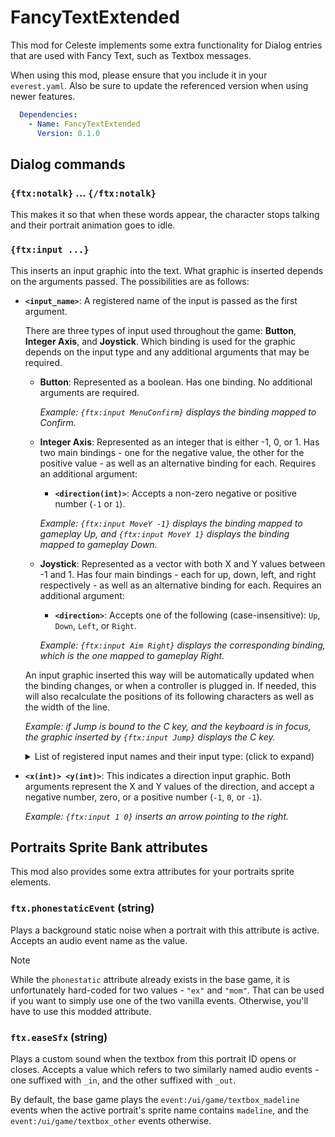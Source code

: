 # FancyTextExtended

This mod for Celeste implements some extra functionality for Dialog entries that are used with Fancy Text, such as Textbox messages.

When using this mod, please ensure that you include it in your `everest.yaml`. Also be sure to update the referenced version when using newer features.

```yaml
  Dependencies:
    - Name: FancyTextExtended
      Version: 0.1.0
```

## Dialog commands

### **`{ftx:notalk}` ... `{/ftx:notalk}`**
This makes it so that when these words appear, the character stops talking and their portrait animation goes to idle.

### **`{ftx:input ...}`**
This inserts an input graphic into the text. What graphic is inserted depends on the arguments passed. The possibilities are as follows:

- **`<input_name>`**: A registered name of the input is passed as the first argument.

  There are three types of input used throughout the game: **Button**, **Integer Axis**, and **Joystick**. Which binding is used for the graphic depends on the input type and any additional arguments that may be required.

  - **Button**: Represented as a boolean. Has one binding. No additional arguments are required.
    
    *Example: `{ftx:input MenuConfirm}` displays the binding mapped to Confirm.*

  - **Integer Axis**: Represented as an integer that is either -1, 0, or 1. Has two main bindings - one for the negative value, the other for the positive value - as well as an alternative binding for each. Requires an additional argument:

    - **`<direction(int)>`**: Accepts a non-zero negative or positive number (`-1` or `1`).

    *Example: `{ftx:input MoveY -1}` displays the binding mapped to gameplay Up, and `{ftx:input MoveY 1}` displays the binding mapped to gameplay Down.*

  - **Joystick**: Represented as a vector with both X and Y values between -1 and 1. Has four main bindings - each for up, down, left, and right respectively - as well as an alternative binding for each. Requires an additional argument:

    - **`<direction>`**: Accepts one of the following (case-insensitive): `Up`, `Down`, `Left`, or `Right`.

    *Example: `{ftx:input Aim Right}` displays the corresponding binding, which is the one mapped to gameplay Right.*

  An input graphic inserted this way will be automatically updated when the binding changes, or when a controller is plugged in. If needed, this will also recalculate the positions of its following characters as well as the width of the line.

  *Example: if Jump is bound to the C key, and the keyboard is in focus, the graphic inserted by `{ftx:input Jump}` displays the C key.*

  <details>
    <summary>List of registered input names and their input type: (click to expand)</summary>

      "ESC" - Button:
        The Escape key. Usually the alternative to Pause or MenuCancel.
      
      "Pause" - Button:
        Pauses the gameplay and brings up the pause menu.
      
      "MenuLeft" - Button:
        Used in menus to navigate to the left.
      
      "MenuRight" - Button:
        Used in menus to navigate to the right.
      
      "MenuUp" - Button:
        Used in menus to navigate upwards.
      
      "MenuDown" - Button:
        Used in menus to navigate downwards.
      
      "MenuConfirm" - Button:
        Used in menus to confirm or advance.
      
      "MenuCancel" - Button:
        Used in menus to cancel or go back.
      
      "MenuJournal" - Button:
        Used in the overworld to bring up the journal.
      
      "QuickRestart" - Button:
        Pauses the gameplay and goes straight to the restart menu.
      
      "MoveX" - Integer Axis:
        Moves the player left (-ve) or right (+ve).
      
      "MoveY" - Integer Axis:
        Makes the player look up (-ve) or crouch down (+ve) when grounded, or moves them up or down when holding on to a wall. If in mid-air, bringing it down makes the player fall faster.
      
      "GliderMoveY" - Integer Axis:
        Used when the player is holding a Glider to either slow their descent (up, -ve) or make them fall faster (down, +ve). Shares bindings with MoveY.
      
      "Aim" - Joystick:
        Used by the player to aim their dash or boost, and also to move the view when using a Lookout. Shares bindings with MoveX and MoveY.
      
      "Feather" - Joystick:
        Used by the player in swim state or Feather state to navigate. Shares bindings with MoveX and MoveY.
      
      "MountainAim" - Joystick:
        Used in the overworld and level complete screens to pan the view. Hard bound to keys WASD and the right thumbstick.
      
      "Jump" - Button:
        Makes the player jump from the ground. Releasing it cuts their jump height short.
      
      "Dash" - Button:
        Makes the player start dashing.
      
      "Grab" - Button:
        When held down, makes the player grab and hold on to a wall when close to it, or pick up a holdable object.
      
      "Talk" - Button:
        Makes the player interact with NPCs and various objects.
      
      "CrouchDash" - Button:
        A relatively recent addition as a binding, which makes the player execute an advanced move where they enter a crouched state mid-air and start dashing. That crouched state is maintained throughout the dash, allowing the player to squeeze through tight gaps.
        More commonly called the "Demodash" in honour of Demo Jameson who discovered the move.
  </details>

- **`<x(int)> <y(int)>`**: This indicates a direction input graphic. Both arguments represent the X and Y values of the direction, and accept a negative number, zero, or a positive number (`-1`, `0`, or `-1`).
  
  *Example: `{ftx:input 1 0}` inserts an arrow pointing to the right.*

## Portraits Sprite Bank attributes

This mod also provides some extra attributes for your portraits sprite elements.

### **`ftx.phonestaticEvent` (string)**

Plays a background static noise when a portrait with this attribute is active. Accepts an audio event name as the value.

> [!Note]
> 
> While the `phonestatic` attribute already exists in the base game, it is unfortunately hard-coded for two values - `"ex"` and `"mom"`. That can be used if you want to simply use one of the two vanilla events. Otherwise, you'll have to use this modded attribute.

### **`ftx.easeSfx` (string)**

Plays a custom sound when the textbox from this portrait ID opens or closes. Accepts a value which refers to two similarly named audio events - one suffixed with `_in`, and the other suffixed with `_out`.

By default, the base game plays the `event:/ui/game/textbox_madeline` events when the active portrait's sprite name contains `madeline`, and the `event:/ui/game/textbox_other` events otherwise.
